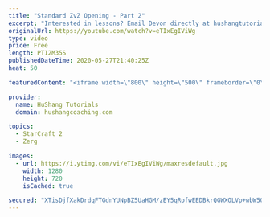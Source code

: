 ```yaml
---
title: "Standard ZvZ Opening - Part 2"
excerpt: "Interested in lessons? Email Devon directly at hushangtutorials@outlook.com ------------------------------------------------------------------------------------------------------- Want to support HuShang Tutorials directly? Patreon is a website where you can contribute a monthly donation that will help"
originalUrl: https://youtube.com/watch?v=eTIxEgIViWg
type: video
price: Free
length: PT12M35S
publishedDateTime: 2020-05-27T21:40:25Z
heat: 50

featuredContent: "<iframe width=\"800\" height=\"500\" frameborder=\"0\" src=\"https://www.youtube.com/embed/eTIxEgIViWg\" allow=\"accelerometer; autoplay; encrypted-media; gyroscope; picture-in-picture\" allowfullscreen></iframe>"

provider:
  name: HuShang Tutorials
  domain: hushangcoaching.com

topics:
  - StarCraft 2
  - Zerg

images:
  - url: https://i.ytimg.com/vi/eTIxEgIViWg/maxresdefault.jpg
    width: 1280
    height: 720
    isCached: true

secured: "XTisDjfXakDrdqFTGdnYUNpBZ5UaHGM/zEY5qRofwEEDBkrQGWXOLVp+wbW5O1y99HM7qBzZAM0PYuBAOBwJddYNU6+zt2H4SwPINC5NqmbAoIwsduh1X1VQZhVMhBZBs2GwvLfDyVqslsncPeI2IzVtzjBwyjcgQPuUg7k+Y0KsK3U59Vyr3omKXMN7CDch2FzcPh/VpXtv/AIXFZX83EcpZlJR7B+pfPTymYlbHDfbnSh/MY+/U7rLMLcHeuPhcmBsRZHAeo8/wmKZU6gd2kgs0D3NzxjQvFG36dGLfFtEisDDI0qb+MRSXX0r1EA53lY/NT9S/r0kFexGshOEd/7zTwafdq7x9St1F4jkMtV3goTNwEzyrSdpfNxY0yvBjJT/+/sPYC5QsCoNmKVU+7/Xw/pY5TyrQhsRMb0REc8=;STae6WWtxd+QaaK6EdSLFQ=="
---
```


